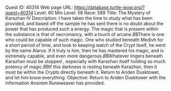 Quest ID: 40314
Web page URL: https://database.turtle-wow.org/?quest=40314
Level: 60
Min Level: 58
Race: 589
Title: The Mystery of Karazhan IV
Description: I have taken the time to study what has been provided, and based off the sample he has sent there is no doubt about the power that has produced such a energy. The magic that is present within the substance is that of necromancy, with a touch of arcane.$B$BThere is one who could be capable of such magic. One who studied beneath Medivh for a short period of time, and took to keeping watch of the Crypt itself, he went by the name Alarus. If it truly is him, then he has mastered his magic, and is extremely capable, and even more dangerous.$B$BWhatever lingers beneath Karazhan must be stopped , especially with Karazhan itself holding so much potency of magic.$B$BIf this darkness is resting beneath Karazhan, then it must be within the Crypts directly beneath it. Return to Ariden Dusktower, and let him know everything.
Objective: Return to Ariden Dusktower with the information Ansirem Runeweaver has provided.
